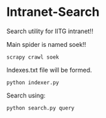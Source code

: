 # Intranet-Search

Search utility for IITG intranet!!

Main spider is named soek!!


```
scrapy crawl soek
```

Indexes.txt file will be formed.

```
python indexer.py
```

Search using:
```
python search.py query
```

